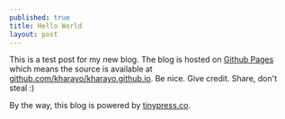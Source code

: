 ```yaml
---
published: true
title: Hello World
layout: post
---
```

This is a test post for my new blog. The blog is hosted on [Github Pages](http://pages.github.com/) which means the source is available at [github.com/kharayo/kharayo.github.io](http://github.com/kharayo/kharayo.github.io). Be nice. Give credit. Share, don't steal :)

By the way, this blog is powered by [tinypress.co](https://tinypress.co).
